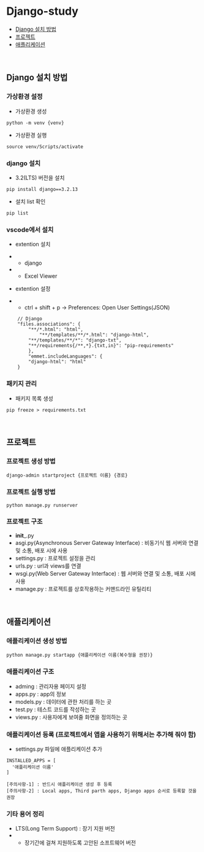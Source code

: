 # Django-study
- [Django 설치 방법](#django-설치-방법)     
- [프로젝트](#프로젝트)
- [애플리케이션](#애플리케이션)

<br>
    
## Django 설치 방법


### 가상환경 설정
- 가상환경 생성
```
python -m venv {venv}
```

- 가상환경 실행
```
source venv/Scripts/activate
```

### django 설치
- 3.2(LTS) 버전을 설치
```
pip install django==3.2.13
```

- 설치 list 확인
```
pip list
```

### vscode에서 설치
- extention 설치     
- - django
- - Excel Viewer

- extention 설정
- - ctrl + shift + p -> Preferences: Open User Settings(JSON)
```
    // Django
    "files.associations": {
        "**/*.html": "html",
            "**/templates/**/*.html": "django-html",
        "**/templates/**/*": "django-txt",
        "**/requirements{/**,*}.{txt,in}": "pip-requirements"
        },
        "emmet.includeLanguages": {
        "django-html": "html"
    }
```

### 패키지 관리     
- 패키지 목록 생성
```
pip freeze > requirements.txt
```

<br>

## 프로젝트     

### 프로젝트 생성 방법
```
django-admin startproject {프로젝트 이름} {경로}
```

### 프로젝트 실행 방법     
```
python manage.py runserver
```

### 프로젝트 구조
- __init___.py
- asgi.py(Asynchronous Server Gateway Interface) : 비동기식 웹 서버와 연결 및 소통, 배포 시에 사용
- settings.py : 프로젝트 설정을 관리
- urls.py : url과 views를 연결
- wsgi.py(Web Server Gateway Interface) : 웹 서버와 연결 및 소통, 배포 시에 사용
- manage.py : 프로젝트를 상호작용하는 커맨드라인 유틸리티

<br>

## 애플리케이션     

### 애플리케이션 생성 방법
```
python manage.py startapp {애플리케이션 이름(복수형을 권장)}
```

### 애플리케이션 구조
- adming : 관리자용 페이지 설정
- apps.py : app의 정보
- models.py : 데이터에 관한 처리를 하는 곳
- test.py : 테스트 코드를 작성하는 곳
- views.py : 사용자에게 보여줄 화면을 정의하는 곳

### 애플리케이션 등록 (프로젝트에서 앱을 사용하기 위해서는 추가해 줘야 함)
- settings.py 파일에 애플리케이션 추가
```
INSTALLED_APPS = [
  '애플리케이션 이름'
]

[주의사항-1] : 반드시 애플리케이션 생성 후 등록
[주의사항-2] : Local apps, Third parth apps, Django apps 순서로 등록할 것을 권장

```

### 기타 용어 정리
- LTS(Long Term Support) : 장기 지원 버전     
- - 장기간에 걸쳐 지원하도록 고안된 소프트웨어 버전

